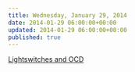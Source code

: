 ```yaml
---
title: Wednesday, January 29, 2014
date: 2014-01-29 06:00:00+00:00
updated: 2014-01-29 06:00:00+00:00
published: true
---
```


[Lightswitches and OCD](/lightswitches-and-ocd/)

